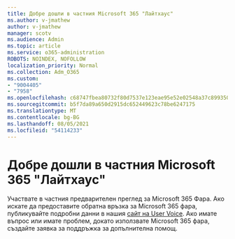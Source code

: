 ```yaml
---
title: Добре дошли в частния Microsoft 365 "Лайтхаус"
ms.author: v-jmathew
author: v-jmathew
manager: scotv
ms.audience: Admin
ms.topic: article
ms.service: o365-administration
ROBOTS: NOINDEX, NOFOLLOW
localization_priority: Normal
ms.collection: Adm_O365
ms.custom:
- "9004405"
- "7958"
ms.openlocfilehash: c68747fbea80732f80d7537e123eae95e52e02548a37c899350a5d1f9f5cd53d
ms.sourcegitcommit: b5f7da89a650d2915dc652449623c78be6247175
ms.translationtype: MT
ms.contentlocale: bg-BG
ms.lasthandoff: 08/05/2021
ms.locfileid: "54114233"
---
```

# <a name="welcome-to-the-microsoft-365-lighthouse-private-preview"></a>Добре дошли в частния Microsoft 365 "Лайтхаус"

Участвате в частния предварителен преглед за Microsoft 365 Фара. Ако искате да предоставите обратна връзка за Microsoft 365 фара, публикувайте подробни данни в нашия [сайт на User Voice](https://aka.ms/M365Lighthouseuservoice). Ако имате въпрос или имате проблем, докато използвате Microsoft 365 фара, създайте заявка за поддръжка за допълнителна помощ.
